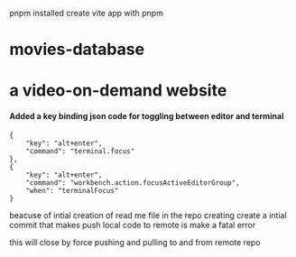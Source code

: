 pnpm installed
create vite app with pnpm

# movies-database

# a video-on-demand website

#### Added a key binding json code for toggling between editor and terminal

```
{
    "key": "alt+enter",
    "command": "terminal.focus"
},
{
    "key": "alt+enter",
    "command": "workbench.action.focusActiveEditorGroup",
    "when": "terminalFocus"
}

```

beacuse of intial creation of read me file in the repo creating create
a intial commit that makes push local code to remote is make a fatal error

this will close by force pushing and pulling to and from remote repo
